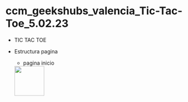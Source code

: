 # ccm_geekshubs_valencia_Tic-Tac-Toe_5.02.23
* TIC TAC TOE
 * Estructura pagina
     * pagina inicio

     <div class="picture " ><img src="/img/Screenshot_45"  width="80em" alt=""id="img_player1" ></div>
